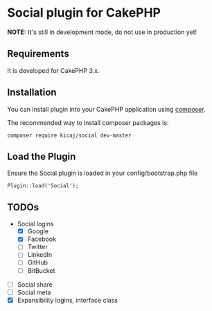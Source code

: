 # Social plugin for CakePHP

**NOTE:** It's still in development mode, do not use in production yet!

## Requirements

It is developed for CakePHP 3.x.

## Installation

You can install plugin into your CakePHP application using [composer](http://getcomposer.org).

The recommended way to install composer packages is:

```
composer require kicaj/social dev-master
```

Load the Plugin
-----------

Ensure the Social plugin is loaded in your config/bootstrap.php file

```
Plugin::load('Social');
```

## TODOs

- Social logins
  - [x] Google
  - [x] Facebook
  - [ ] Twitter
  - [ ] LinkedIn
  - [ ] GitHub
  - [ ] BitBucket
- [ ] Social share
- [ ] Social meta
- [x] Expansibility logins, interface class
